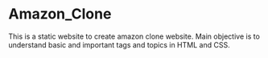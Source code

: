# Amazon_Clone

This is a static website to create amazon clone website.
Main objective is to understand basic and important tags and topics in HTML and CSS.
